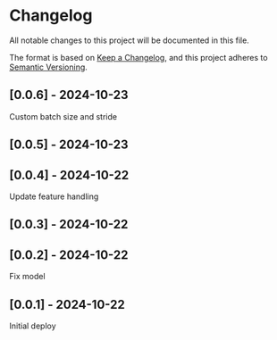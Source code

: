# Changelog
All notable changes to this project will be documented in this file.

The format is based on [Keep a Changelog](https://keepachangelog.com/en/1.0.0/),
and this project adheres to [Semantic Versioning](https://semver.org/spec/v2.0.0.html).

## [0.0.6] - 2024-10-23
Custom batch size and stride

## [0.0.5] - 2024-10-23


## [0.0.4] - 2024-10-22
Update feature handling

## [0.0.3] - 2024-10-22


## [0.0.2] - 2024-10-22
Fix model

## [0.0.1] - 2024-10-22
Initial deploy
